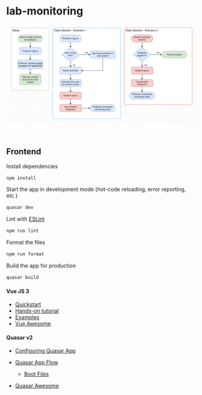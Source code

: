 # lab-monitoring

![process](https://github.com/Iionsroar/lab-monitoring/blob/main/assets/process.png)

<br>


## Frontend
Install dependencies
```sh
npm install
```

Start the app in development mode (hot-code reloading, error reporting, etc.)
```sh
quasar dev
```

Lint with [ESLint](https://eslint.org/)
```sh
npm run lint
```

Format the files

```sh
npm run format
```

Build the app for production

```sh
quasar build
```



#### Vue JS 3

- [Quickstart](https://vuejs.org/guide/quick-start.html#with-build-tools)
- [Hands-on tutorial](https://vuejs.org/tutorial/#step-1)
- [Examples](https://vuejs.org/examples/#handling-input)
- [Vue Awesome](https://github.com/vuejs/awesome-vue)

#### Quasar v2
- [Configuring Quasar App](https://quasar.dev/quasar-cli-webpack/quasar-config-js)

- [Quasar App Flow](https://quasar.dev/quasar-cli-webpack/boot-files#quasar-app-flow)

  - [Boot Files](https://quasar.dev/quasar-cli-webpack/boot-files#usage-of-boot-files)

- [Quasar Awesome](https://github.com/quasarframework/quasar-awesome)

  
